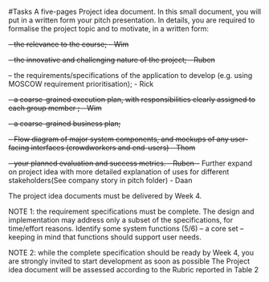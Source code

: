 #Tasks
A five-pages Project idea document. In this small document, you will put in a written
form your pitch presentation. In details, you are required to formalise the project topic and
to motivate, in a written form:

<s>– the relevance to the course; - Wim</s>

<s>– the innovative and challenging nature of the project; - Ruben</s>

– the requirements/specifications of the application to develop (e.g. using MOSCOW
requirement prioritisation); - Rick

<s>– a coarse-grained execution plan, with responsibilities clearly assigned to each group
member ; - Wim</s>

<s>– a coarse-grained business plan;</s>

<s>– Flow diagram of major system components, and mockups of any user-facing interfaces
(crowdworkers and end-users) - Thom</s>

<s>– your planned evaluation and success metrics. - Ruben  </s>
– Further expand on project idea with more detailed explanation of uses for different stakeholders(See company story in pitch folder) - Daan

The project idea documents must be delivered by Week 4.

NOTE 1: the requirement specifications must be complete. The design and implementation
may address only a subset of the specifications, for time/effort reasons. Identify some system
functions (5/6) – a core set – keeping in mind that functions should support user needs.

NOTE 2: while the complete specification should be ready by Week 4, you are strongly
invited to start development as soon as possible
The Project idea document will be assessed according to the Rubric reported in Table 2